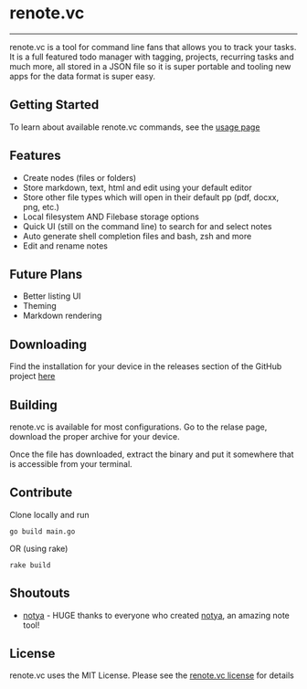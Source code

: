 # renote.vc
---
renote.vc is a tool for command line fans that allows you to track your tasks. It is a full featured todo manager with tagging, projects, recurring tasks and much more, all stored in a JSON file so it is super portable and tooling new apps for the data format is super easy.

## Getting Started
To learn about available renote.vc commands, see the [usage page](https://renote.vc/usage/)

## Features
* Create nodes (files or folders)
* Store markdown, text, html and edit using your default editor
* Store other file types which will open in their default pp (pdf, docxx, png, etc.)
* Local filesystem AND Filebase storage options
* Quick UI (still on the command line) to search for and select notes
* Auto generate shell completion files and bash, zsh and more
* Edit and rename notes

## Future Plans
* Better listing UI
* Theming
* Markdown rendering

## Downloading
Find the installation for your device in the releases section of the GitHub project [here](https://github.com/sottey/renote.vc/releases)

## Building

renote.vc is available for most configurations. Go to the relase page, download the proper archive for your device. 

Once the file has downloaded, extract the binary and put it somewhere that is accessible from your terminal.

## Contribute

Clone locally and run
```
go build main.go
```

OR (using rake)
```
rake build
```

## Shoutouts

* [notya](https://github.com/insolite-dev/notya) - HUGE thanks to everyone who created [notya](https://github.com/insolite-dev/notya), an amazing note tool!


## License

renote.vc uses the MIT License. Please see the [renote.vc license](https://github.com/sottey/renote.vc/blob/main/LICENSE) for details
